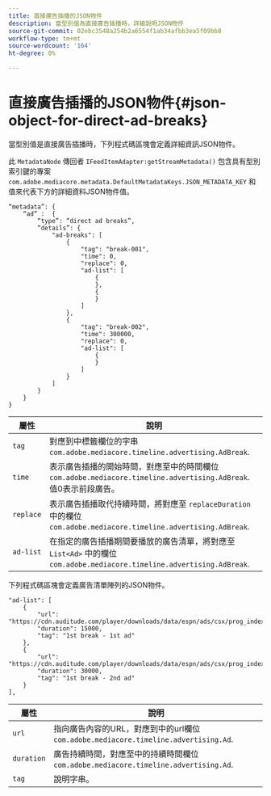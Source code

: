 ```yaml
---
title: 直接廣告插播的JSON物件
description: 當型別值為直接廣告插播時，詳細說明JSON物件
source-git-commit: 02ebc3548a254b2a6554f1ab34afbb3ea5f09bb8
workflow-type: tm+mt
source-wordcount: '164'
ht-degree: 0%

---
```


# 直接廣告插播的JSON物件{#json-object-for-direct-ad-breaks}

當型別值是直接廣告插播時，下列程式碼區塊會定義詳細資訊JSON物件。

此 `MetadataNode` 傳回者 `IFeedItemAdapter:getStreamMetadata()` 包含具有型別索引鍵的專案 `com.adobe.mediacore.metadata.DefaultMetadataKeys.JSON_METADATA_KEY` 和值來代表下方的詳細資料JSON物件值。

```
“metadata”: { 
    “ad” :  { 
        “type”: “direct ad breaks”, 
        “details”: { 
            "ad-breaks": [ 
                { 
                    "tag": "break-001", 
                    "time": 0, 
                    "replace": 0, 
                    "ad-list": [ 
                        { 
                        }, 
                        { 
                        } 
                    ] 
                }, 
                { 
                    "tag": "break-002", 
                    "time": 300000, 
                    "replace": 0, 
                    "ad-list": [ 
                        { 
                        } 
                    ] 
                } 
            ] 
        } 
    } 
} 
```

| 屬性 | 說明 |
|---|---|
| `tag` | 對應到中標籤欄位的字串 `com.adobe.mediacore.timeline.advertising.AdBreak`. |
| `time` | 表示廣告插播的開始時間，對應至中的時間欄位 `com.adobe.mediacore.timeline.advertising.AdBreak`. 值0表示前段廣告。 |
| `replace` | 表示廣告插播取代持續時間，將對應至 `replaceDuration` 中的欄位 `com.adobe.mediacore.timeline.advertising.AdBreak`. |
| `ad-list` | 在指定的廣告插播期間要播放的廣告清單，將對應至 `List<Ad>` 中的欄位 `com.adobe.mediacore.timeline.advertising.AdBreak`. |

下列程式碼區塊會定義廣告清單陣列的JSON物件。

```
"ad-list": [ 
    { 
        "url": "https://cdn.auditude.com/player/downloads/data/espn/ads/csx/prog_index.m3u8", 
        "duration": 15000, 
        "tag": "1st break - 1st ad" 
    }, 
    { 
        "url": "https://cdn.auditude.com/player/downloads/data/espn/ads/csx/prog_index.m3u8", 
        "duration": 30000, 
        "tag": "1st break - 2nd ad" 
    } 
], 
```

| 屬性 | 說明 |
|---|---|
| `url` | 指向廣告內容的URL，對應到中的url欄位 `com.adobe.mediacore.timeline.advertising.Ad`. |
| `duration` | 廣告持續時間，對應至中的持續時間欄位 `com.adobe.mediacore.timeline.advertising.Ad`. |
| `tag` | 說明字串。 |
